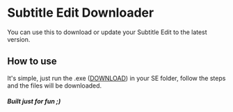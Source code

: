 # Subtitle Edit Downloader

You can use this to download or update your Subtitle Edit to the latest version.

## How to use

It's simple, just run the .exe ([DOWNLOAD](https://github.com/AlexandreMT/subtitle-edit-downloader-v2/releases)) in your SE folder, follow the steps and the files will be downloaded.

##### Built just for fun ;)
